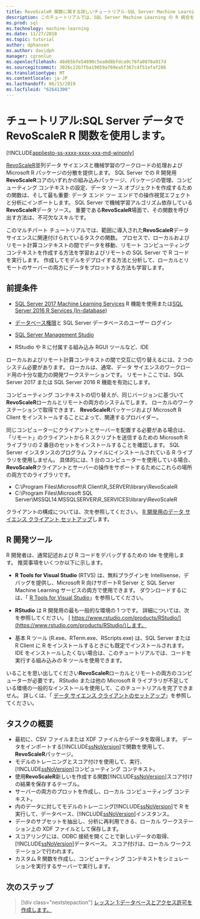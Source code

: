 ```yaml
---
title: RevoScaleR 関数に関する詳しいチュートリアル-SQL Server Machine Learning
description: このチュートリアルでは、SQL Server Machine Learning の R 統合を使用して、RevoScaleR 関数を呼び出す方法を説明します。
ms.prod: sql
ms.technology: machine-learning
ms.date: 11/27/2018
ms.topic: tutorial
author: dphansen
ms.author: davidph
manager: cgronlun
ms.openlocfilehash: 48d65bfe54890c5ea0d8bfdca9c76fa0978a917d
ms.sourcegitcommit: 3026c22b7fba19059a769ea5f367c4f51efaf286
ms.translationtype: MT
ms.contentlocale: ja-JP
ms.lasthandoff: 06/15/2019
ms.locfileid: "62641300"
---
```

# <a name="tutorial-use-revoscaler-r-functions-with-sql-server-data"></a>チュートリアル:SQL Server データで RevoScaleR R 関数を使用します。
[!INCLUDE[appliesto-ss-xxxx-xxxx-xxx-md-winonly](../../includes/appliesto-ss-xxxx-xxxx-xxx-md-winonly.md)]

[RevoScaleR](https://docs.microsoft.com/machine-learning-server/r-reference/revoscaler/revoscaler)並列データ サイエンスと機械学習のワークロードの処理および Microsoft R パッケージの分散を提供します。 SQL Server での R 開発用**RevoScaleR**コアのいずれかの組み込みパッケージ、パッケージの管理、コンピューティング コンテキストの設定、データ ソース オブジェクトを作成するための関数は、そして最も重要: データ エンド ツー エンドでの操作視覚エフェクトと分析にインポートします。 SQL Server で機械学習アルゴリズム依存している**RevoScaleR**データ ソース。 重要である**RevoScaleR**場面で、その関数を呼び出す方法は、不可欠なスキルです。 

このマルチパート チュートリアルでは、範囲に導入された**RevoScaleR**データ サイエンスに関連付けられているタスクの関数。 プロセスで、ローカルおよびリモート計算コンテキストの間でデータを移動、リモート コンピューティング コンテキストを作成する方法を学習およびリモートの SQL Server で R コードを実行します。 作成してモデルをデプロイする方法と分析して、ローカルとリモートのサーバーの両方にデータをプロットする方法も学習します。

## <a name="prerequisites"></a>前提条件

+ [SQL Server 2017 Machine Learning Services](../install/sql-machine-learning-services-windows-install.md) R 機能を使用または[SQL Server 2016 R Services (In-database)](../install/sql-r-services-windows-install.md)
  
+ [データベース権限](../security/user-permission.md)と SQL Server データベースのユーザー ログイン

+ [SQL Server Management Studio](https://docs.microsoft.com/sql/ssms/download-sql-server-management-studio-ssms)

+ RStudio や R に付属する組み込み RGUI ツールなど、IDE

ローカルおよびリモート計算コンテキストの間で交互に切り替えるには、2 つのシステム必要があります。 ローカルは、通常、データ サイエンスのワークロード用の十分な能力の開発ワークステーションです。 リモートここでは、SQL Server 2017 または SQL Server 2016 R 機能を有効にします。 

コンピューティング コンテキストの切り替えが、同じバージョンに基づいて**RevoScaleR**ローカルとリモートの両方のシステムでします。 ローカルのワークステーションで取得できます、 **RevoScaleR**パッケージおよび Microsoft R Client をインストールすることによって、関連するプロバイダー。

同じコンピューターにクライアントとサーバーを配置する必要がある場合は、「リモート」のクライアントから R スクリプトを送信するための Microsoft R ライブラリの 2 番目のセットをインストールすることを確認します。 SQL Server インスタンスのプログラム ファイルにインストールされている R ライブラリを使用しません。 具体的には、1 台のコンピューターを使用している場合、 **RevoScaleR**クライアントとサーバーの操作をサポートするためにこれらの場所の両方でのライブラリです。

+ C:\Program Files\Microsoft\R Client\R_SERVER\library\RevoScaleR 
+ C:\Program Files\Microsoft SQL Server\MSSQL14.MSSQLSERVER\R_SERVICES\library\RevoScaleR

クライアントの構成については、次を参照してください。 [R 開発用のデータ サイエンス クライアント セットアップ](../r/set-up-a-data-science-client.md)します。


## <a name="r-development-tools"></a>R 開発ツール

R 開発者は、通常記述および R コードをデバッグするための Ide を使用します。 推奨事項をいくつか以下に示します。

- **R Tools for Visual Studio** (RTVS) は、無料プラグインを Intellisense、デバッグを提供し、Microsoft R 向けサポートR Server と SQL Server Machine Learning サービスの両方で使用できます。 ダウンロードするには、「 [R Tools for Visual Studio](https://www.visualstudio.com/vs/rtvs/)」を参照してください。

- **RStudio** は R 開発用の最も一般的な環境の 1 つです。 詳細については、次を参照してください。 [ https://www.rstudio.com/products/RStudio/](https://www.rstudio.com/products/RStudio/)します。

- 基本 R ツール (R.exe、RTerm.exe、RScripts.exe) は、SQL Server または R Client に R をインストールするときにも既定でインストールされます。 IDE をインストールしたくない場合は、このチュートリアルでは、コードを実行する組み込みの R ツールを使用できます。

いることを思い出してください**RevoScaleR**ローカルとリモートの両方のコンピューターが必要です。 RStudio または他の Microsoft R ライブラリが不足している環境の一般的なインストールを使用して、このチュートリアルを完了できません。 詳しくは、「 [データ サイエンス クライアントのセットアップ](../r/set-up-a-data-science-client.md)」を参照してください。

## <a name="summary-of-tasks"></a>タスクの概要

+ 最初に、CSV ファイルまたは XDF ファイルからデータを取得します。 データをインポートする[!INCLUDE[ssNoVersion](../../includes/ssnoversion-md.md)]で関数を使用して、 **RevoScaleR**パッケージ。
+ モデルのトレーニングとスコア付けを使用して、実行、[!INCLUDE[ssNoVersion](../../includes/ssnoversion-md.md)]コンピューティング コンテキスト。 
+ 使用**RevoScaleR**新しいを作成する関数[!INCLUDE[ssNoVersion](../../includes/ssnoversion-md.md)]スコア付けの結果を保存するテーブル。
+ サーバーの両方のプロットを作成し、ローカル コンピューティング コンテキスト。
+ 内のデータに対してモデルのトレーニング[!INCLUDE[ssNoVersion](../../includes/ssnoversion-md.md)]で R を実行して、データベース、[!INCLUDE[ssNoVersion](../../includes/ssnoversion-md.md)]インスタンス。
+ データのサブセットを抽出し、分析に再利用できる、ローカル ワークステーション上の XDF ファイルとして保存します。
+ スコアリングには、ODBC 接続を開くことで新しいデータの取得、[!INCLUDE[ssNoVersion](../../includes/ssnoversion-md.md)]データベース。 スコア付けは、ローカル ワークステーションで行われます。
+ カスタム R 関数を作成し、コンピューティング コンテキストをシミュレーションを実行するサーバーで実行します。

## <a name="next-steps"></a>次のステップ

> [!div class="nextstepaction"]
> [レッスン 1:データベースとアクセス許可を作成します。](deepdive-work-with-sql-server-data-using-r.md)